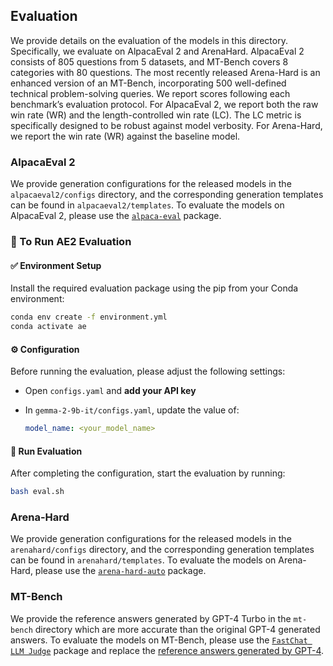 ## Evaluation
We provide details on the evaluation of the models in this directory. Specifically, we evaluate on AlpacaEval 2 and ArenaHard. AlpacaEval 2 consists of 805 questions from 5 datasets, and MT-Bench covers 8 categories with
80 questions. The most recently released Arena-Hard is an enhanced version of an MT-Bench,
incorporating 500 well-defined technical problem-solving queries. We report scores following each
benchmark’s evaluation protocol. For AlpacaEval 2, we report both the raw win rate (WR) and the
length-controlled win rate (LC). The LC metric is specifically designed to be robust against model verbosity. For Arena-Hard, we report the win rate (WR) against the baseline model. 

### AlpacaEval 2
We provide generation configurations for the released models in the `alpacaeval2/configs` directory, and the corresponding generation templates can be found in `alpacaeval2/templates`. To evaluate the models on AlpacaEval 2, please use the [`alpaca-eval`](https://github.com/tatsu-lab/alpaca_eval) package.

### 🔧 To Run AE2 Evaluation

#### ✅ Environment Setup

Install the required evaluation package using the pip from your Conda environment:

```bash
conda env create -f environment.yml
conda activate ae
```

#### ⚙️ Configuration

Before running the evaluation, please adjust the following settings:

* Open `configs.yaml` and **add your API key**
* In `gemma-2-9b-it/configs.yaml`, update the value of:

  ```yaml
  model_name: <your_model_name>
  ```

#### 🚀 Run Evaluation

After completing the configuration, start the evaluation by running:

```bash
bash eval.sh
```


### Arena-Hard
We provide generation configurations for the released models in the `arenahard/configs` directory, and the corresponding generation templates can be found in `arenahard/templates`. To evaluate the models on Arena-Hard, please use the [`arena-hard-auto`](https://github.com/lm-sys/arena-hard-auto) package.

### MT-Bench
We provide the reference answers generated by GPT-4 Turbo in the `mt-bench` directory which are more accurate than the original GPT-4 generated answers. To evaluate the models on MT-Bench, please use the [`FastChat LLM Judge`](https://github.com/lm-sys/FastChat/tree/main/fastchat/llm_judge#mt-bench) package and replace the [reference answers generated by GPT-4](https://github.com/lm-sys/FastChat/blob/main/fastchat/llm_judge/data/mt_bench/reference_answer/gpt-4.jsonl).
